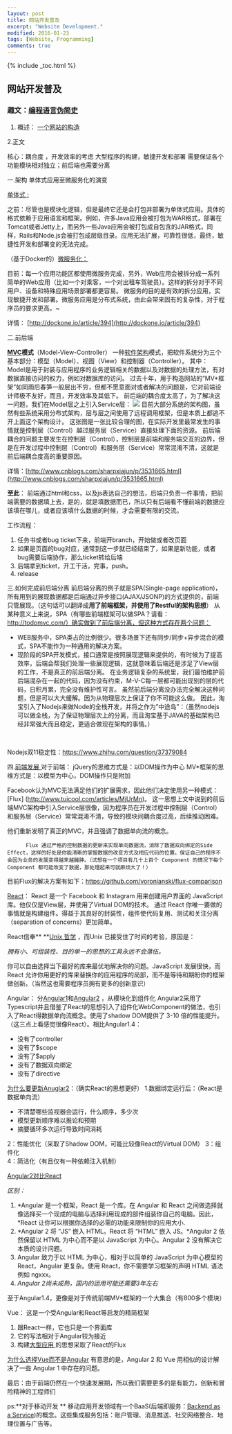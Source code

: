 ```yaml
---
layout: post
title: 网站开发普及
excerpt: "Website Development."
modified: 2016-01-23
tags: [Website, Programming]
comments: true
---
```

{% include _toc.html %}


## 网站开发普及


### 趣文：[编程语言伪简史](http://www.oschina.net/news/41233/brief-incomplete-and-mostly-wrong)


1. 概述：
               [一个网站的构造](http://www.1ke.co/course/30)

2.正文

核心：耦合度 ，开发效率的考虑
大型程序的构建，敏捷开发和部署  需要保证各个功能模块相对独立；前后端也需要分离

一.架构
单体式应用至微服务化的演变

[单体式	:](http://dockerone.com/uploads/article/20150524/89d9bfed11ff35943269b24b23b866b1.png)

之前：尽管也是模块化逻辑，但是最终它还是会打包并部署为单体式应用。具体的格式依赖于应用语言和框架。例如，许多Java应用会被打包为WAR格式，部署在Tomcat或者Jetty上，而另外一些Java应用会被打包成自包含的JAR格式，同样，Rails和Node.js会被打包成层级目录。应用无法扩展，可靠性很低，最终，敏捷性开发和部署变的无法完成。

（基于Docker的）[微服务化：](http://dockerone.com/uploads/article/20150524/858f9ae6c861c8c93cd5379be54f9fc1.png)


目前：每一个应用功能区都使用微服务完成，另外，Web应用会被拆分成一系列简单的Web应用（比如一个对乘客，一个对出租车驾驶员）。这样的拆分对于不同用户、设备和特殊应用场景部署都更容易。
             微服务的目的是有效的拆分应用，实现敏捷开发和部署。微服务应用是分布式系统，由此会带来固有的复杂性，对于程序员的要求更高。~

详情： [http://dockone.io/article/394](http://dockone.io/article/394)




二.前后端

**[MVC](https://zh.wikipedia.org/wiki/MVC)模式**（Model-View-Controller）
一种[软件架构](https://zh.wikipedia.org/wiki/%E8%BD%AF%E4%BB%B6%E6%9E%B6%E6%9E%84)模式，把软件系统分为三个基本部分：模型（Model）、视图（View）和控制器（Controller）。
    其中： Model是用于封装与应用程序的业务逻辑相关的数据以及对数据的处理方法，有对数据直接访问的权力，例如对数据库的访问。
     过去十年，用于构造网站的”MV*框架”如同雨后春笋一般层出不穷，但都不愿意面对或者解决的问题是，它对前端设计师极不友好，而且，开发效率及其低下。
          前后端的耦合度太高了，为了解决这一问题，我们在Model层之上引入Service层：
![](http://images.cnitblog.com/blog/306623/201401/231951107414.png)
           目前大部分系统的架构图，虽然有些系统采用分布式架构，层与层之间使用了远程调用框架，但是本质上都逃不开上面这个架构设计。
          这张图是一张比较合理的图，在实际开发里最常发生的事情就是控制层（Control）越过服务层（Service）直接处理下面的资源。
           前后端耦合的问题主要发生在控制层（Control），控制层是前端和服务端交互的边界，但是在开发过程中控制层（Control）和服务层（Service）常常混淆不清，这就是前后端耦合度高的重要原因。

详情：[http://www.cnblogs.com/sharpxiajun/p/3531665.html](http://www.cnblogs.com/sharpxiajun/p/3531665.html)


**至此**：
           前端通过html和css，以及js表达自己的想法，后端只负责一件事情，把前端需要的数据填上去，是的，就是填数据而已，所以只有后端看不懂前端的数据应该填在哪儿，或者应该填什么数据的时候，才会需要有限的交流。

工作流程：

1. 任务书或者bug ticket下来，前端开branch，开始做或者改页面
2. 如果是页面的bug对应，通常到这一步就已经结束了，如果是新功能，或者bug需要后端协作，那么ticket转给后端
3. 后端拿到ticket，开工干活，完事，push。
4. release




三.如何完成前后端分离
              前后端分离的例子就是SPA(Single-page application)，所有用到的展现数据都是后端通过异步接口(AJAX/JSONP)的方式提供的，前端只管展现。（这句话可以翻译成**用了前端框架，并使用了Restful的架构思想**）
              从某种意义上来说，SPA（有哪些前端框架可以做SPA？请看：http://todomvc.com/）确实做到了前后端分离，但这种方式存在两个问题：
* WEB服务中，SPA类占的比例很少。很多场景下还有同步/同步+异步混合的模式，SPA不能作为一种通用的解决方案。
* 现阶段的SPA开发模式，接口通常是按照展现逻辑来提供的，有时候为了提高效率，后端会帮我们处理一些展现逻辑，这就意味着后端还是涉足了View层的工作，不是真正的前后端分离。
          在业务逻辑复杂的系统里，我们最怕维护前后端混杂在一起的代码，因为没有约束，M-V-C每一层都可能出现别的层的代码，日积月累，完全没有维护性可言。
          虽然前后端分离没办法完全解决这种问题，但是可以大大缓解。因为从物理层次上保证了你不可能这么做。
因此，淘宝引入了Nodejs来做Node的全栈开发，并将之作为”中途岛”：（虽然nodejs可以做全栈，为了保证物理层次上的分离，而且淘宝基于JAVA的基础架构已经非常强大而且稳定，更适合做现在架构的事情。）

 

Nodejs双11稳定性：https://www.zhihu.com/question/37379084


四.[前端发展 ](http://chan.science/%E5%89%8D%E7%AB%AF%E5%BC%80%E5%8F%91%E6%8A%80%E6%9C%AF%E7%9A%84%E5%8F%91%E5%B1%95/)
对于前端：
jQuery的思维方式是：以DOM操作为中心
MV*框架的思维方式是：以模型为中心，DOM操作只是附加


Facebook认为MVC无法满足他们的扩展需求，因此他们决定使用另一种模式：[Flux] (http://www.tuicool.com/articles/MjUrMn)。
          这一思想上文中说到的前后端MVC架构中引入Service层很像，因为程序员在开发过程中控制层（Control）和服务层（Service）常常混淆不清，导致的模块间耦合度过高，后续推动困难。

他们重新发明了真正的MVC，并且强调了数据单向流的概念。

          Flux 通过严格的控制数据的更新来实现单向数据流，消除了数据双向绑定的Side Effect，这样的好处是你能清晰的掌握数据的改变方式及相应代码的位置。保证自己的程序不会因为业务的发展变得越来越臃肿。（试想在一个项目有几十上百个 Component 的情况下每个 Component 都可能改变了数据，那处理起来可就麻烦大了！）
目前Flux的解决方案有如下：https://github.com/voronianski/flux-comparison

[React](http://reactjs.cn/react/docs/why-react.html)：
             React 是一个 Facebook 和 Instagram 用来创建用户界面的 JavaScript 库。他仅仅是View层，并使用了Virtual DOM的技术。
            通过 React 你唯一要做的事情就是构建组件。得益于其良好的封装性，组件使代码复用、测试和关注分离（separation of concerns）更加简单。

React信奉** **[Unix 哲学](https://en.wikipedia.org/wiki/Unix_philosophy) ，而Unix 已接受住了时间的考验，原因是：

*拥有小、可组装性、目的单一的思想的工具永远不会落伍。*

你可以自由选择当下最好的库来最优地解决你的问题。JavaScript 发展很快，而 React 允许你用更好的库来替换你的应用程序的局部，而不是等待和期盼你的框架做创新。（当然这也需要程序员拥有更多的创新意识）


Angular：
分[Angular1](https://docs.google.com/document/d/1Ma8baPpeS-MPgvaqybiPa-6b2HQMrGEzSb1wR0mpUDA/edit#)和[Angular2](https://docs.google.com/document/d/19_9pshmkAQOA67UWTm41bzWbvikwerVjnCD97D0JS7g/edit#) ，从模块化到组件化
Angular2采用了Typescript并且借鉴了React的思想引入了组件化WebComponent的做法，也引入了React得数据单向流概念。使用了shadow DOM提供了 3-10 倍的性能提升。（这三点上看感觉很像React）。相比Angular1.4：

* 没有了controller
* 没有了$scope
* 没有了$apply
* 没有了数据双向绑定
* 没有了directive

[为什么要更新Anuglar2](http://www.oschina.net/translate/angular-1-vs-angular-2-a-high-level-comparison)：（确实React的思想更好）
1.数据绑定运行后：（React是数据单向流）

* 不清楚哪些监视器会运行，什么顺序，多少次
* 模型更新顺序难以推论和预期
* 摘要循环多次运行导致时间消耗

2：性能优化（采取了Shadow DOM，可能比较像React的Virtual DOM）
3：组件化  
4：简洁化（有且仅有一种依赖注入机制）

[Angular2对比React](https://www.youtube.com/watch?v=XQM0K6YG18s)

*区别：*

1. *Angular 是一个框架，React 是一个库。在 Angular 和 React 之间做选择就像选择买一个现成的电脑与选择利用现成的部件组装你自己的电脑。因此，*React 让你可以根据你选择的必需的功能来限制你的应用大小.
2. *Angular 2 将 “JS” 嵌入 HTML。React 将 “HTML” 嵌入 JS。*Angular 2 依然保留以 HTML 为中心而不是以 JavaScript 为中心。Angular 2 没有解决它本质的设计问题。
3. Angular 致力于以 HTML 为中心，相对于以简单的 JavaScript 为中心模型的 React，Angular 更复杂。使用 React，你不需要学习框架的声明 HTML 语法例如 ngxxx。
4. *Angular 2尚未成熟，国内的运用可能还需要3年左右*

至于Angular1.4，更像是对于传统前端MV*框架的一个大集合（有800多个模块）

Vue：
这是一个受Angular和React等启发的精简框架

1. 跟React一样，它也只是一个界面库
2. 它的写法相对于Angular较为接近
3. 构建[大型应用 ](http://cn.vuejs.org/guide/application.html)的思想采取了React的Flux

[为什么选择Vue而不是Angular](http://cn.vuejs.org/guide/comparison.html)
有意思的是，Angular 2 和 Vue 用相似的设计解决了一些 Angular 1 中存在的问题。




最后：由于前端仍然在一个快速发展期，所以我们需要更多的是有能力，创新和冒险精神的工程师们

ps:**对于移动开发  **
移动应用开发领域有一个BaaS(后端即服务：[Backend as a Service](http://baike.baidu.com/link?url=ddIZmWYWygM5J9Ms24kLsEPF1ay2Gq4tRcwih2zQ1r_wwXWpR-0dCZ3V0pJ0BpvByd6xyu5RQqRiiHHZM1OXw_))的概念。这些集成服务包括：账户管理、消息推送、社交网络整合、地理位置与广告等。

